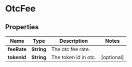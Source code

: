 

# OtcFee


## Properties

| Name | Type | Description | Notes |
|------------ | ------------- | ------------- | -------------|
|**feeRate** | **String** | The otc fee rate. |  |
|**tokenId** | **String** | The token id in otc. |  [optional] |



